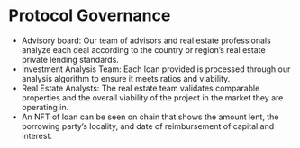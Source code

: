 # Protocol Governance

* Advisory board: Our team of advisors and real estate professionals analyze each deal according to the country or region’s real estate private lending standards.
* Investment Analysis Team: Each loan provided is processed through our analysis algorithm to ensure it meets ratios and viability.
* Real Estate Analysts: The real estate team validates comparable properties and the overall viability of the project in the market they are operating in.
* An NFT of loan can be seen on chain that shows the amount lent, the borrowing party’s locality, and date of reimbursement of capital and interest.
